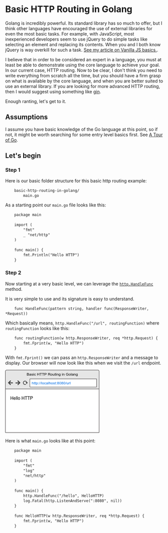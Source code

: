 # Basic HTTP Routing in Golang

Golang is incredibly powerful.  Its standard library has so much to offer, but I think other languages have encouraged the use of external libraries for even the most basic tasks.  For example, with JavaScript, most inexperienced developers seem to use jQuery to do simple tasks like selecting an element and replacing its contents. When you and I both know jQuery is way overkill for such a task.  [See my article on Vanilla JS basics.](/coming-soon).

I believe that in order to be considered an expert in a language, you must at least be able to demonstrate using the core language to achieve your goal.  In our current case, HTTP routing.  Now to be clear, I don't think you need to write everything from scratch all the time, but you should have a firm grasp on what is available by the core language, and when you are better suited to use an external library.  If you are looking for more advanced HTTP routing, then I would suggest using something like [gin](https://github.com/gin-gonic/gin).

Enough ranting, let's get to it.

## Assumptions

I assume you have basic knowledge of the Go language at this point, so if not, it might be worth searching for some entry level basics first.  See [A Tour of Go](https://tour.golang.org).

## Let's begin

### Step 1

Here is our basic folder structure for this basic http routing example:

        basic-http-routing-in-golang/
            main.go

As a starting point our `main.go` file looks like this:

        package main

        import (
            "fmt"
            _ "net/http"
        )

        func main() {
            fmt.Println("Hello HTTP")
        }

### Step 2

Now starting at a very basic level, we can leverage the [`http.HandleFunc`](https://golang.org/pkg/net/http/#HandleFunc) method.

It is very simple to use and its signature is easy to understand.

        func HandleFunc(pattern string, handler func(ResponseWriter, *Request))

Which basically means, `http.HandleFunc("/url", routingFunction)` where `routingFunction` looks like this:

        func routingFunction(w http.ResponseWriter, req *http.Request) {
            fmt.Fprint(w, "Hello HTTP")
        }

With `fmt.Fprint()` we can pass an `http.ResponseWriter` and a message to display.  Our browser will now look like this when we visit the `/url` endpoint.

![](step2-browser-output.png)

Here is what `main.go` looks like at this point:

        package main

        import (
            "fmt"
            "log"
            "net/http"
        )

        func main() {
            http.HandleFunc("/hello", HelloHTTP)
            log.Fatal(http.ListenAndServe(":8080", nil))
        }

        func HelloHTTP(w http.ResponseWriter, req *http.Request) {
            fmt.Fprint(w, "Hello HTTP")
        }

